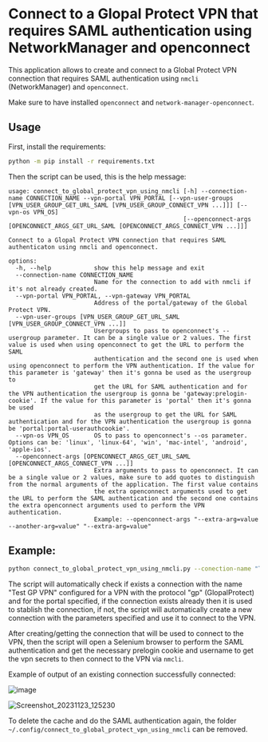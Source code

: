 # Connect to a Glopal Protect VPN that requires SAML authentication using NetworkManager and openconnect

This application allows to create and connect to a Global Protect VPN connection that requires SAML authentication using `nmcli` (NetworkManager) and `openconnect`.

Make sure to have installed `openconnect` and `network-manager-openconnect`.

## Usage

First, install the requirements:

```bash
python -m pip install -r requirements.txt
```

Then the script can be used, this is the help message:

```
usage: connect_to_global_protect_vpn_using_nmcli [-h] --connection-name CONNECTION_NAME --vpn-portal VPN_PORTAL [--vpn-user-groups [VPN_USER_GROUP_GET_URL_SAML [VPN_USER_GROUP_CONNECT_VPN ...]]] [--vpn-os VPN_OS]
                                                 [--openconnect-args [OPENCONNECT_ARGS_GET_URL_SAML [OPENCONNECT_ARGS_CONNECT_VPN ...]]]

Connect to a Glopal Protect VPN connection that requires SAML authenticaton using nmcli and openconnect.

options:
  -h, --help            show this help message and exit
  --connection-name CONNECTION_NAME
                        Name for the connection to add with nmcli if it's not already created.
  --vpn-portal VPN_PORTAL, --vpn-gateway VPN_PORTAL
                        Address of the portal/gateway of the Global Protect VPN.
  --vpn-user-groups [VPN_USER_GROUP_GET_URL_SAML [VPN_USER_GROUP_CONNECT_VPN ...]]
                        Usergroups to pass to openconnect's --usergroup parameter. It can be a single value or 2 values. The first value is used when using openconnect to get the URL to perform the SAML
                        authentication and the second one is used when using openconnect to perform the VPN authentication. If the value for this parameter is 'gateway' then it's gonna be used as the usergroup to
                        get the URL for SAML authentication and for the VPN authentication the usergroup is gonna be 'gateway:prelogin-cookie'. If the value for this parameter is 'portal' then it's gonna be used
                        as the usergroup to get the URL for SAML authentication and for the VPN authentication the usergroup is gonna be 'portal:portal-userauthcookie'.
  --vpn-os VPN_OS       OS to pass to openconnect's --os parameter. Options can be: 'linux', 'linux-64', 'win', 'mac-intel', 'android', 'apple-ios'.
  --openconnect-args [OPENCONNECT_ARGS_GET_URL_SAML [OPENCONNECT_ARGS_CONNECT_VPN ...]]
                        Extra arguments to pass to openconnect. It can be a single value or 2 values, make sure to add quotes to distinguish from the normal arguments of the application. The first value contains
                        the extra openconnect arguments used to get the URL to perform the SAML authentication and the second one contains the extra openconnect arguments used to perform the VPN authentication.
                        Example: --openconnect-args "--extra-arg=value --another-arg=value" "--extra-arg=value"
```

## Example:

```bash
python connect_to_global_protect_vpn_using_nmcli.py --conection-name "Test GP VPN" --vpn-portal "portal.testvpn.com" --vpn-user-groups "portal" --vpn-os "linux"
```

The script will automatically check if exists a connection with the name "Test GP VPN" configured for a VPN with the protocol "gp" (GlopalProtect) and for the portal specified, if the connection exists already then it is used to stablish the connection, if not, the script will automatically create a new connection with the parameters specified and use it to connect to the VPN.

After creating/getting the connection that will be used to connect to the VPN, then the script will open a Selenium browser to perform the SAML authentication and get the necessary prelogin cookie and username to get the vpn secrets to then connect  to the VPN via `nmcli`.

Example of output of an existing connection successfully connected:

![image](https://github.com/ahsand97/connect-to-globalprotect-vpn-using-nmcli/assets/32344641/4270904b-2232-437a-8d6b-5a246cf7ab6d)

![Screenshot_20231123_125230](https://github.com/ahsand97/connect-to-globalprotect-using-nmcli/assets/32344641/956e3bec-21b7-40e9-85c4-d4d968de2672)

To delete the cache and do the SAML authentication again, the folder `~/.config/connect_to_global_protect_vpn_using_nmcli` can be removed.
